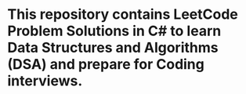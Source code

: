 # This repository contains LeetCode Problem Solutions in C# to learn Data Structures and Algorithms (DSA) and prepare for Coding interviews.


